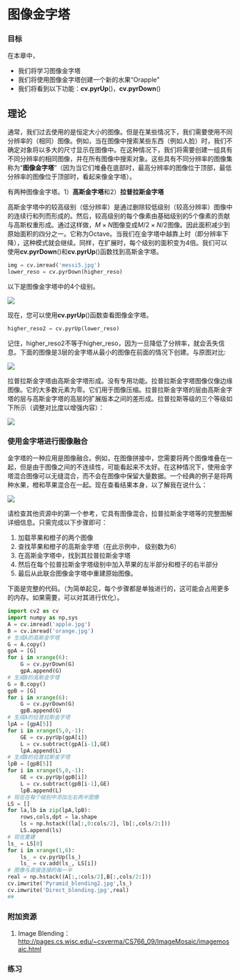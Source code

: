 # 图像金字塔


 
   

### 目标

在本章中，
- 我们将学习图像金字塔
- 我们将使用图像金字塔创建一个新的水果“Orapple”
- 我们将看到以下功能：**cv.pyrUp**()，**cv.pyrDown**()

## 理论

通常，我们过去使用的是恒定大小的图像。但是在某些情况下，我们需要使用不同分辨率的（相同）图像。例如，当在图像中搜索某些东西（例如人脸）时，我们不确定对象将以多大的尺寸显示在图像中。在这种情况下，我们将需要创建一组具有不同分辨率的相同图像，并在所有图像中搜索对象。这些具有不同分辨率的图像集称为“**图像金字塔**”（因为当它们堆叠在底部时，最高分辨率的图像位于顶部，最低分辨率的图像位于顶部时，看起来像金字塔）。

有两种图像金字塔。1）**高斯金字塔**和2）**拉普拉斯金字塔**

高斯金字塔中的较高级别（低分辨率）是通过删除较低级别（较高分辨率）图像中的连续行和列而形成的。然后，较高级别的每个像素由基础级别的5个像素的贡献与高斯权重形成。通过这样做，$M×N$图像变成$M/2 × N/2$图像。因此面积减少到原始面积的四分之一。它称为Octave。当我们在金字塔中越靠上时（即分辨率下降），这种模式就会继续。同样，在扩展时，每个级别的面积变为4倍。我们可以使用**cv.pyrDown**()和**cv.pyrUp**()函数找到高斯金字塔。

```python
img = cv.imread('messi5.jpg') 
lower_reso = cv.pyrDown(higher_reso)
```

以下是图像金字塔中的4个级别。

![](http://qiniu.aihubs.net/messipyr.jpg)

现在，您可以使用**cv.pyrUp**()函数查看图像金字塔。

```python
higher_reso2 = cv.pyrUp(lower_reso) 
```

记住，higher_reso2不等于higher_reso，因为一旦降低了分辨率，就会丢失信息。下面的图像是3层的金字塔从最小的图像在前面的情况下创建。与原图对比:

![](http://qiniu.aihubs.net/messiup.jpg)

拉普拉斯金字塔由高斯金字塔形成。没有专用功能。拉普拉斯金字塔图像仅像边缘图像。它的大多数元素为零。它们用于图像压缩。拉普拉斯金字塔的层由高斯金字塔的层与高斯金字塔的高层的扩展版本之间的差形成。拉普拉斯等级的三个等级如下所示（调整对比度以增强内容）：

![](http://qiniu.aihubs.net/lap.jpg)

### 使用金字塔进行图像融合

金字塔的一种应用是图像融合。例如，在图像拼接中，您需要将两个图像堆叠在一起，但是由于图像之间的不连续性，可能看起来不太好。在这种情况下，使用金字塔混合图像可以无缝混合，而不会在图像中保留大量数据。一个经典的例子是将两种水果，橙和苹果混合在一起。现在查看结果本身，以了解我在说什么：

![](http://qiniu.aihubs.net/orapple.jpg)

请检查其他资源中的第一个参考，它具有图像混合，拉普拉斯金字塔等的完整图解详细信息。只需完成以下步骤即可：

1. 加载苹果和橙子的两个图像
2. 查找苹果和橙子的高斯金字塔（在此示例中， 级别数为6）
3. 在高斯金字塔中，找到其拉普拉斯金字塔
4. 然后在每个拉普拉斯金字塔级别中加入苹果的左半部分和橙子的右半部分
5. 最后从此联合图像金字塔中重建原始图像。

下面是完整的代码。（为简单起见，每个步骤都是单独进行的，这可能会占用更多的内存。如果需要，可以对其进行优化）。

```python
import cv2 as cv
import numpy as np,sys
A = cv.imread('apple.jpg')
B = cv.imread('orange.jpg')
# 生成A的高斯金字塔
G = A.copy()
gpA = [G]
for i in xrange(6):
    G = cv.pyrDown(G)
    gpA.append(G)
# 生成B的高斯金字塔
G = B.copy()
gpB = [G]
for i in xrange(6):
    G = cv.pyrDown(G)
    gpB.append(G)
# 生成A的拉普拉斯金字塔
lpA = [gpA[5]]
for i in xrange(5,0,-1):
    GE = cv.pyrUp(gpA[i])
    L = cv.subtract(gpA[i-1],GE)
    lpA.append(L)
# 生成B的拉普拉斯金字塔
lpB = [gpB[5]]
for i in xrange(5,0,-1):
    GE = cv.pyrUp(gpB[i])
    L = cv.subtract(gpB[i-1],GE)
    lpB.append(L)
# 现在在每个级别中添加左右两半图像 
LS = []
for la,lb in zip(lpA,lpB):
    rows,cols,dpt = la.shape
    ls = np.hstack((la[:,0:cols/2], lb[:,cols/2:]))
    LS.append(ls)
# 现在重建
ls_ = LS[0]
for i in xrange(1,6):
    ls_ = cv.pyrUp(ls_)
    ls_ = cv.add(ls_, LS[i])
# 图像与直接连接的每一半
real = np.hstack((A[:,:cols/2],B[:,cols/2:]))
cv.imwrite('Pyramid_blending2.jpg',ls_)
cv.imwrite('Direct_blending.jpg',real)
## 
```

### 附加资源
1. Image Blending：http://pages.cs.wisc.edu/~csverma/CS766_09/ImageMosaic/imagemosaic.html

### 练习
